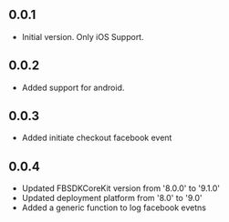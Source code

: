 ## 0.0.1

* Initial version. Only iOS Support.


## 0.0.2

* Added support for android.

## 0.0.3

* Added initiate checkout facebook event

## 0.0.4
* Updated FBSDKCoreKit version from '8.0.0' to '9.1.0'
* Updated deployment platform from '8.0' to '9.0'
* Added a generic function to log facebook evetns
